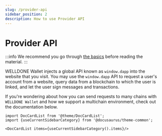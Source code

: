 ```yaml
---
slug: /provider-api
sidebar_position: 2
description: How to use Provider API
---
```


# Provider API

:::info
We recommend you go through [the basics](https://docs.welldonestudio.io/docs/getting-started) before reading the material.
:::

WELLDONE Wallet injects a global API known as `window.dapp` into the website that you visit. You may use the `window.dapp` API to request a user's account from a website, query data from a blockchain to which the user is linked, and let the user sign messages and transactions.

If you're wondering about how you can send requests to many chains with `WELLDONE Wallet` and how we support a multichain environment, check out the documentation below.

```mdx-code-block
import DocCardList from '@theme/DocCardList';
import {useCurrentSidebarCategory} from '@docusaurus/theme-common';

<DocCardList items={useCurrentSidebarCategory().items}/>
```

